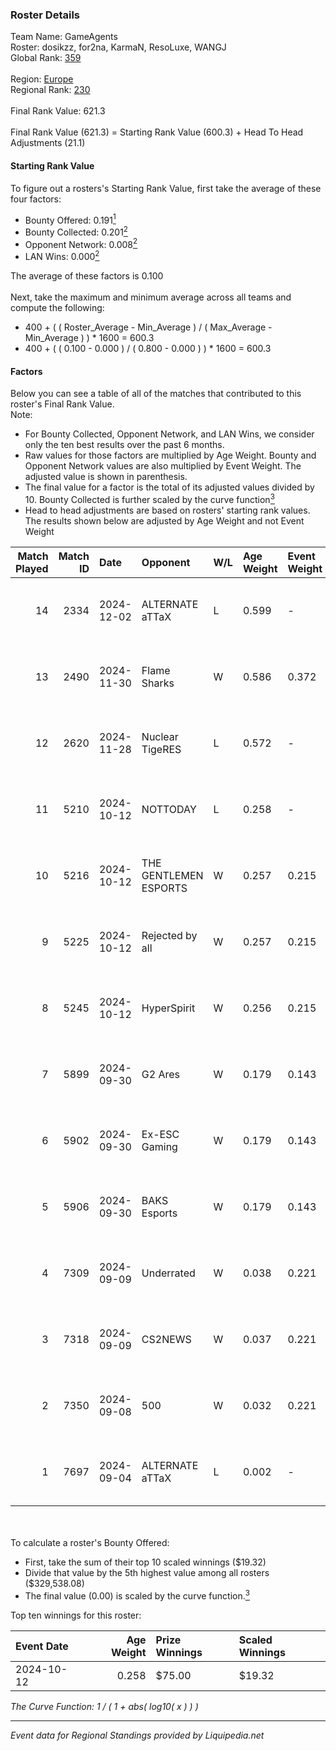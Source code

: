 ### Roster Details<br />
Team Name: GameAgents<br />
Roster: dosikzz, for2na, KarmaN, ResoLuxe, WANGJ<br />
Global Rank: [359](../standings_global.md)<br />
<br />
Region: [Europe]( ../standings_europe.md)<br />
Regional Rank: [230]( ../standings_europe.md)<br />
<br />
Final Rank Value:  621.3<br />
<br />
Final Rank Value (621.3) = Starting Rank Value (600.3) + Head To Head Adjustments (21.1)<br />

#### Starting Rank Value<br />
To figure out a rosters's Starting Rank Value, first take the average of these four factors:<br />
- Bounty Offered: 0.191[<sup>1</sup>](#table2)
- Bounty Collected: 0.201[<sup>2</sup>](#table1)
- Opponent Network: 0.008[<sup>2</sup>](#table1)
- LAN Wins: 0.000[<sup>2</sup>](#table1)

The average of these factors is 0.100<br />
<br />
Next, take the maximum and minimum average across all teams and compute the following:<br />
- 400 + ( ( Roster_Average - Min_Average ) / ( Max_Average - Min_Average ) ) * 1600 = 600.3
- 400 + ( ( 0.100 - 0.000 ) / ( 0.800 - 0.000 ) ) * 1600 = 600.3


#### Factors<br />
Below you can see a table of all of the matches that contributed to this roster's Final Rank Value.<br />
Note:<br />

- For Bounty Collected, Opponent Network, and LAN Wins, we consider only the ten best results over the past 6 months.
- Raw values for those factors are multiplied by Age Weight. Bounty and Opponent Network values are also multiplied by Event Weight. The adjusted value is shown in parenthesis.
- The final value for a factor is the total of its adjusted values divided by 10. Bounty Collected is further scaled by the curve function[<sup>3</sup>](#curveFunction)
- Head to head adjustments are based on rosters' starting rank values. The results shown below are adjusted by Age Weight and not Event Weight
<span id="table1"></span><br />


| Match Played | Match ID | Date       | Opponent              | W/L | Age Weight | Event Weight | Bounty Collected | Opponent Network | LAN Wins  | H2H Adj. | Roster                                   |
| -: | -: | :- | :- | :- | :- | :- | :- | :- | :- | -: | :- |
|           14 |     2334 | 2024-12-02 | ALTERNATE aTTaX       | L   | 0.599      | -            | -                | -                | -         |    -2.80 | dosikzz, for2na, KarmaN, ResoLuxe, WANGJ |
|           13 |     2490 | 2024-11-30 | Flame Sharks          | W   | 0.586      | 0.372        | 0.000 (0.000)    | 0.167 (0.036)    | 0 (0.000) |     9.99 | dosikzz, for2na, KarmaN, ResoLuxe, WANGJ |
|           12 |     2620 | 2024-11-28 | Nuclear TigeRES       | L   | 0.572      | -            | -                | -                | -         |    -4.63 | dosikzz, for2na, KarmaN, ResoLuxe, WANGJ |
|           11 |     5210 | 2024-10-12 | NOTTODAY              | L   | 0.258      | -            | -                | -                | -         |    -4.11 | dosikzz, for2na, ResoLuxe, rinn, WANGJ   |
|           10 |     5216 | 2024-10-12 | THE GENTLEMEN ESPORTS | W   | 0.257      | 0.215        | 0.001 (0.000)    | 0.263 (0.015)    | 0 (0.000) |     5.03 | dosikzz, for2na, ResoLuxe, rinn, WANGJ   |
|            9 |     5225 | 2024-10-12 | Rejected by all       | W   | 0.257      | 0.215        | 0.000 (0.000)    | 0.012 (0.001)    | 0 (0.000) |     1.89 | dosikzz, for2na, ResoLuxe, rinn, WANGJ   |
|            8 |     5245 | 2024-10-12 | HyperSpirit           | W   | 0.256      | 0.215        | 0.004 (0.000)    | 0.119 (0.007)    | 0 (0.000) |     4.70 | dosikzz, for2na, ResoLuxe, rinn, WANGJ   |
|            7 |     5899 | 2024-09-30 | G2 Ares               | W   | 0.179      | 0.143        | 0.001 (0.000)    | 0.257 (0.007)    | 0 (0.000) |     3.49 | dosikzz, for2na, ResoLuxe, rinn, WANGJ   |
|            6 |     5902 | 2024-09-30 | Ex-ESC Gaming         | W   | 0.179      | 0.143        | 0.001 (0.000)    | 0.239 (0.006)    | 0 (0.000) |     3.21 | dosikzz, for2na, ResoLuxe, rinn, WANGJ   |
|            5 |     5906 | 2024-09-30 | BAKS Esports          | W   | 0.179      | 0.143        | 0.000 (0.000)    | 0.151 (0.004)    | 0 (0.000) |     2.16 | dosikzz, for2na, ResoLuxe, rinn, WANGJ   |
|            4 |     7309 | 2024-09-09 | Underrated            | W   | 0.038      | 0.221        | 0.002 (0.000)    | 0.268 (0.002)    | 0 (0.000) |     0.75 | dosikzz, for2na, ResoLuxe, rinn, WANGJ   |
|            3 |     7318 | 2024-09-09 | CS2NEWS               | W   | 0.037      | 0.221        | 0.000 (0.000)    | 0.013 (0.000)    | 0 (0.000) |     0.50 | dosikzz, for2na, ResoLuxe, rinn, WANGJ   |
|            2 |     7350 | 2024-09-08 | 500                   | W   | 0.032      | 0.221        | 0.093 (0.001)    | 1.000 (0.007)    | 0 (0.000) |     0.90 | dosikzz, for2na, ResoLuxe, rinn, WANGJ   |
|            1 |     7697 | 2024-09-04 | ALTERNATE aTTaX       | L   | 0.002      | -            | -                | -                | -         |    -0.01 | dosikzz, for2na, ResoLuxe, rinn, WANGJ   |

<br />
<span id="table2"></span><br />
To calculate a roster's Bounty Offered:<br />

- First, take the sum of their top 10 scaled winnings ($19.32)
- Divide that value by the 5th highest value among all rosters ($329,538.08)
- The final value (0.00) is scaled by the curve function.[<sup>3</sup>](#curveFunction)

Top ten winnings for this roster:<br />

| Event Date | Age Weight | Prize Winnings | Scaled Winnings |
| :- | -: | :- | :- |
| 2024-10-12 |      0.258 | $75.00         | $19.32          |


<span id="curveFunction"></span>_The Curve Function: 1 / ( 1 + abs( log10( x ) ) )_<br />

---
_Event data for Regional Standings provided by Liquipedia.net_<br />
